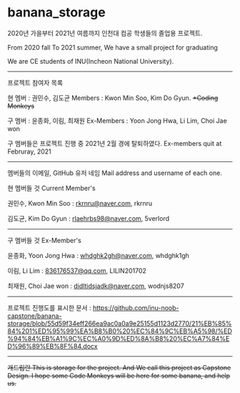 # banana_storage
2020년 가을부터 2021년 여름까지 인천대 컴공 학생들의 졸업용 프로젝트.

From 2020 fall To 2021 summer, We have a small project for graduating

We are CE students of INU(Incheon National University).

-----------------------------------------------------------

프로젝트 참여자 목록

현 멤버 : 권민수, 김도균
Members : Kwon Min Soo, Kim Do Gyun.                ~~+Coding Monkeys~~

구 멤버 : 윤종화, 이림, 최재원
Ex-Members : Yoon Jong Hwa, Li Lim, Choi Jae won      

구 멤버들은 프로젝트 진행 중 2021년 2월 경에 탈퇴하였다.
Ex-members quit at Februray, 2021     

---------------------------------------------------------
멤버들의 이메일, GitHub 유저 네임
Mail address and username of each one.

현 멤버들 것
Current Member's 

권민수, Kwon Min Soo : rkrnru@naver.com, rkrnru

김도균, Kim Do Gyun : rlaehrbs98@naver.com, 5verlord 


---------------------------------------------------------

구 멤버들 것
Ex-Member's

윤종화, Yoon Jong Hwa : whdghk2gh@naver.com, whdghk1gh

이림, Li Lim : 836176537@qq.com, LILIN201702

최재원, Choi Jae won : didltidsjadk@naver.com, wodnjs8207

---------------------------------------------------------


프로젝트 진행도를 표시한 문서 :
https://github.com/inu-noob-capstone/banana-storage/blob/55d59f34eff266ea9ac0a0a9e25155d1123d2770/21%EB%85%84%201%ED%95%99%EA%B8%B0%20%EC%84%9C%EB%A5%98/%ED%94%84%EB%A1%9C%EC%A0%9D%ED%8A%B8%20%EC%A7%84%ED%96%89%EB%8F%84.docx


----------------------------------------------------------


~~개드립란
This is storage for the project. And We call this project as Capstone Design. I hope some Code Monkeys will be here for some banana, and help us.~~

